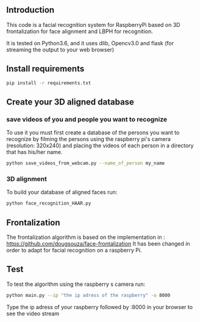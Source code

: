 ## Introduction

This code is a facial recognition system for  RaspberryPi based on 3D frontalization for face alignment and LBPH for recognition.

It is tested on Python3.6, and it uses dlib, Opencv3.0 and flask (for streaming the output to your web browser)

## Install requirements
```sh
pip install -r requirements.txt
```
## Create your 3D aligned database
### save videos of you and people you want to recognize
To use it you must first create a database of the persons you want to recognize by filming the persons using the raspberry pi's camera (resolution: 320x240) and placing the videos of each person in a directory that has his/her name.
```sh
python save_videos_from_webcam.py --name_of_person my_name
```
### 3D alignment
To build your database of aligned faces run:
```sh
python face_recognition_HAAR.py
```
## Frontalization
The frontalization algorithm is based on the implementation in : https://github.com/dougsouza/face-frontalization It has been changed in order to adapt for facial recognition on a raspberry Pi.

## Test 
To test the algorithm using the raspberry s camera run: 
```sh
python main.py --ip "the ip adress of the raspberry" -o 8000
```
Type the ip adress of your raspberry followed by :8000 in your browser to see the video stream
